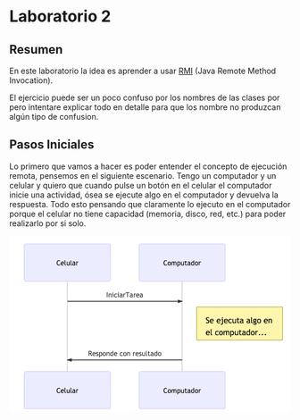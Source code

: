 # Laboratorio 2


## Resumen 

En este laboratorio la idea es aprender a usar [RMI](https://es.wikipedia.org/wiki/Java_Remote_Method_Invocation) (Java Remote Method Invocation). 

El ejercicio puede ser un poco confuso por los nombres de las clases por pero intentare explicar todo en detalle para que los nombre no produzcan algún tipo de confusion. 

## Pasos Iniciales 

Lo primero que vamos a hacer es poder entender el concepto de ejecución remota, pensemos en el siguiente escenario. Tengo un computador y un celular y quiero que cuando pulse un botón en el celular el computador inicie una actividad, ósea se ejecute algo en el computador y devuelva la respuesta. Todo esto pensando que claramente lo ejecuto en el computador porque el celular no tiene capacidad (memoria, disco, red, etc.) para poder realizarlo por si solo.

![Diagrama 1](https://raw.githubusercontent.com/vtomasv/pmd/master/assets/diagrama_1.png)



	